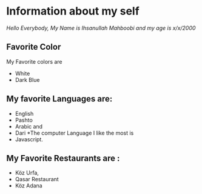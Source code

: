 # Information about my self

 *Hello Everybody, My Name is Ihsanullah Mahboobi and my age is x/x/2000*
 
 ## Favorite Color
 My Favorite colors are 
 - White 
 - Dark Blue
 
 ## My favorite Languages are:
 - English 
 - Pashto 
 - Arabic and 
 - Dari 
 *The computer Language I like the most is 
 - Javascript.
 
 ## My Favorite Restaurants are :
 - Köz Urfa, 
 - Qasar Restaurant
 - Köz Adana

